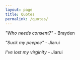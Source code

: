 ```yaml
---
layout: page
title: Quotes
permalink: /quotes/
---
```


*"Who needs consent?"* - Brayden

*"Suck my peepee"* - Jiarui

*I've lost my virginity* - Jiarui
